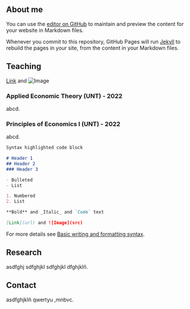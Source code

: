 ## **About me**

You can use the [editor on GitHub](https://github.com/edwinparillo/edwinparillo.github.io/edit/main/index.md) to maintain and preview the content for your website in Markdown files.

Whenever you commit to this repository, GitHub Pages will run [Jekyll](https://jekyllrb.com/) to rebuild the pages in your site, from the content in your Markdown files.

## **Teaching**
[Link]([url](https://econtopia.gr/wp-content/uploads/2016/12/Cover-%CE%BF%CE%B9%CE%BA-%CF%80%CE%B1%CE%B9%CE%B4%CE%B5%CE%AF%CE%B1.png)) and ![Image](src)
### Applied Economic Theory (UNT) - 2022
abcd.
### Principles of Economics I (UNT) - 2022
abcd.

```markdown
Syntax highlighted code block

# Header 1
## Header 2
### Header 3

- Bulleted
- List

1. Numbered
2. List

**Bold** and _Italic_ and `Code` text

[Link](url) and ![Image](src)
```

For more details see [Basic writing and formatting syntax](https://docs.github.com/en/github/writing-on-github/getting-started-with-writing-and-formatting-on-github/basic-writing-and-formatting-syntax).

## **Research**

asdfghj
sdfghjkl
sdfghjkl
dfghjklñ.

## **Contact**

asdfghjklñ
qwertyu
,mnbvc.
